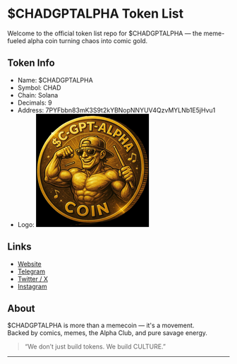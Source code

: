 # $CHADGPTALPHA Token List

Welcome to the official token list repo for $CHADGPTALPHA — the meme-fueled alpha coin turning chaos into comic gold.

## Token Info
- Name: $CHADGPTALPHA
- Symbol: CHAD
- Chain: Solana
- Decimals: 9
- Address: 7PYFbbn83mK3S9t2kYBNopNNYUV4QzvMYLNb1E5jHvu1
- Logo: ![Logo](https://raw.githubusercontent.com/chadgpt-web/token-list/main/assets/mainnet/7PYFbbn83mK3S9t2kYBNopNNYUV4QzvMYLNb1E5jHvu1/logo.png)

## Links
- [Website](https://chadgpt.tech)
- [Telegram](https://t.me/ChadGPTAlphas)
- [Twitter / X](https://x.com/ChadGTPAlpha)
- [Instagram](https://instagram.com/chadgptalpha)

## About
$CHADGPTALPHA is more than a memecoin — it's a movement.  
Backed by comics, memes, the Alpha Club, and pure savage energy.

> “We don’t just build tokens. We build CULTURE.”

---
